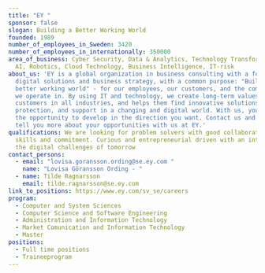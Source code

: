 ```yaml
---
title: "EY "
sponsor: false
slogan: Building a Better Working World
founded: 1989
number_of_employees_in_Sweden: 3420
number_of_employees_in_internationally: 350000
area_of_business: Cyber Security, Data & Analytics, Technology Transformation,
  AI, Robotics, Cloud Technology, Business Intelligence, IT-risk
about_us: 'EY is a global organization in business consulting with a focus on
  digital solutions and business strategy, with a common purpose: "Building a
  better working world" - for our employees, our customers, and the communities
  we operate in. By using IT and technology, we create long-term values for our
  customers in all industries, and helps them find innovative solutions,
  protection, and support in a changing and digital world. With us, you will get
  the opportunity to develop in the direction you want. Contact us and we will
  tell you more about your opportunities with us at EY.'
qualifications: We are looking for problem solvers with good collaboration
  skills and commitment. Curious and entrepreneurial driven with an interest in
  the digital challenges of tomorrow
contact_persons:
  - email: "lovisa.goransson.ording@se.ey.com "
    name: "Lovisa Göransson Ording - "
  - name: Tilde Ragnarsson
    email: tilde.ragnarsson@se.ey.com
link_to_positions: https://www.ey.com/sv_se/careers
program:
  - Computer and System Sciences
  - Computer Science and Software Engineering
  - Administration and Information Technology
  - Market Comunication and Information Technology
  - Master
positions:
  - Full time positions
  - Traineeprogram
---
```

